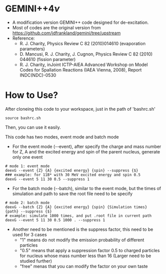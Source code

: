 # GEMINI++4$\nu$
* A modification version GEMINI++ code designed for de-excitation. 
* Most of codes are the original version from https://github.com/jdfrankland/gemini/tree/upstream
* Reference:
  * R. J. Charity, Physics Review C 82 (2010)014610  (evaporation parameters)
  * D. Mancusi, R. J. Charity, J. Cugnon, Physics Review C 82 (2010) 044610 (fission parameter)
  * R. J. Charity, inJoint ICTP-AIEA Advanced Workshop on Model Codes for Spallation Reactions (IAEA Vienna, 2008), Report INDC(NDC)-0530

# How to Use?
After cloneing this code to your workspace, just in the path of 'bashrc.sh' 
```
source bashrc.sh 
```
Then, you can use it easily.


This code has two modes, event mode and batch mode
* For the event mode (--event), after specify the charge and mass number for Z, A and the excited energy and spin of the parent nucleus, generate only one event
```
# mode 1: event mode
deexG --event {Z} {A} {excited energy} {spin} --suppress {$}
### example: for 11B* with 30 MeV excited energy and spin 0.5
deexG --event 5 11 30 0.5 --suppress 1
```
* For the batch mode (--batch), similar to the event mode, but the times of simulation and path to save the root file need to be specify
```
# mode 2: batch mode
deexG --batch {Z} {A} {excited energy} {spin} {Simulation times} {path} --suppress {$}
# example: simulate 1000 times, and put .root file in current path
deexG --event 5 11 30 0.5 1000 . --suppress 1
```
* Another need to be mentioned is the suppress factor, this need to be used for 3 cases
  * "1" means do not modify the emission probability of different particles
  * "0.5" means that apply a suppression factor 0.5 to charged particles for nucleus whose mass number less than 16 (Larger need to be studied further)
  * "free" menas that you can modify the factor on your own taste
